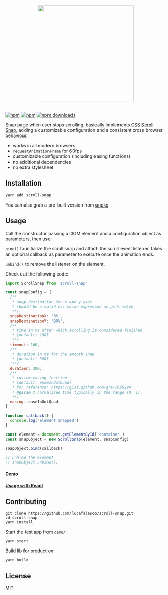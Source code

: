 <p align="center">
  <img src="https://raw.githubusercontent.com/lucafalasco/scroll-snap/master/logo.svg?sanitize=true" width="300px" style="margin: 20px;"/>
</p

[![npm](https://img.shields.io/badge/npm-scroll--snap-red.svg?style=for-the-badge&logo=npm)](https://www.npmjs.com/package/scroll-snap)
[![npm](https://img.shields.io/npm/v/scroll-snap.svg?style=for-the-badge&label)](https://www.npmjs.com/scroll-snap)
[![npm downloads](https://img.shields.io/npm/dm/scroll-snap.svg?style=for-the-badge)](https://www.npmjs.com/package/scroll-snap)

Snap page when user stops scrolling, basically implements [CSS Scroll Snap](https://developer.mozilla.org/en-US/docs/Web/CSS/CSS_Scroll_Snap), adding a customizable configuration and a consistent cross browser behaviour.

- works in all modern browsers
- `requestAnimationFrame` for 60fps
- customizable configuration (including easing functions)
- no additional dependencies
- no extra stylesheet

## Installation

```sh
yarn add scroll-snap
```

You can also grab a pre-built version from [unpkg](https://unpkg.com/scroll-snap/dist/index.js)

## Usage

Call the constructor passing a DOM element and a configuration object as parameters, then use:

`bind()` to initialize the scroll snap and attach the scroll event listener, takes an optional callback as parameter to execute once the animation ends.

`unbind()` to remove the listener on the element.

Check out the following code:

```js
import ScrollSnap from 'scroll-snap'

const snapConfig = {
  /**
   * snap-destination for x and y axes
   * should be a valid css value expressed as px|%|vw|vh
   **/
  snapDestinationX: '0%',
  snapDestinationY: '90%',
  /**
   * time in ms after which scrolling is considered finished
   * [default: 100]
   **/
  timeout: 100,
  /**
   * duration in ms for the smooth snap
   * [default: 300]
   **/
  duration: 300,
  /**
   * custom easing function
   * [default: easeInOutQuad]
   * for reference: https://gist.github.com/gre/1650294
   * @param t normalized time typically in the range [0, 1]
   **/
  easing: easeInOutQuad,
}

function callback() {
  console.log('element snapped')
}

const element = document.getElementById('container')
const snapObject = new ScrollSnap(element, snapConfig)

snapObject.bind(callback)

// unbind the element
// snapObject.unbind();
```

#### [Demo](https://lucafalasco.github.io/scroll-snap/)

#### [Usage with React](https://codesandbox.io/s/n2ynjj8lj?autoresize=1&hidenavigation=1)

## Contributing

```
git clone https://github.com/lucafalasco/scroll-snap.git
cd scroll-snap
yarn install
```

Start the test app from `demo/`:

```
yarn start
```

Build lib for production:

```
yarn build
```

## License

MIT
